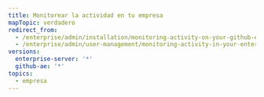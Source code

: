 ```yaml
---
title: Monitorear la actividad en tu empresa
mapTopic: verdadero
redirect_from:
  - /enterprise/admin/installation/monitoring-activity-on-your-github-enterprise-server-instance
  - /enterprise/admin/user-management/monitoring-activity-in-your-enterprise
versions:
  enterprise-server: '*'
  github-ae: '*'
topics:
  - empresa
---
```


